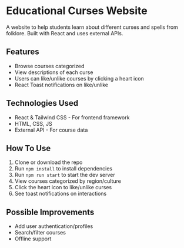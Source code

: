 
# Educational Curses Website

A website to help students learn about different curses and spells from folklore. Built with React and uses external APIs.

## Features

- Browse courses categorized 
- View descriptions of each curse
- Users can like/unlike courses by clicking a heart icon
- React Toast notifications on like/unlike

## Technologies Used

- React & Tailwind CSS - For frontend framework
- HTML, CSS, JS 
- External API - For course data

## How To Use

1. Clone or download the repo
2. Run `npm install` to install dependencies
3. Run `npm run start` to start the dev server
4. View courses categorized by region/culture
5. Click the heart icon to like/unlike curses 
6. See toast notifications on interactions


## Possible Improvements

- Add user authentication/profiles
- Search/filter courses
- Offline support


